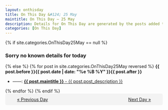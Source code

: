 ```yaml
---
layout: onthisday
title: On This Day &#124; 25 May
maintitle: On This Day — 25 May
description: Details for On This Day are generated by the posts added to the website so the content is subject to changes/updates over time.
categories: [On This Day]
---
```


{% if site.categories.OnThisDay25May == null %}
<h3>Sorry no known details for today</h3>
{% else %}
{% for post in site.categories.OnThisDay25May reversed %}
<strong>{{ post.before }}{{ post.date | date: "%e %B %Y" }}{{ post.after }}</strong>
<ul>
<li> ——: <a class="{{ post.class }}" href="{{ post.url }}"><strong>{{ post.maintitle }}</strong> - {{ post.post_description }}</a></li>
</ul>
{% endfor %}
{% endif %}
<br />
<div style="background-color: #f3f3f3; padding: 10px; border-radius: 5px; text-align: center; display: flex; justify-content: space-evenly;">
<a href="/onthisday/05/05-24">« Previous Day</a>
<span style="visibility:hidden;">[ Visit Leap Year February 29 ]</span>
<a href="/onthisday/05/05-26">Next Day »</a>
</div>
